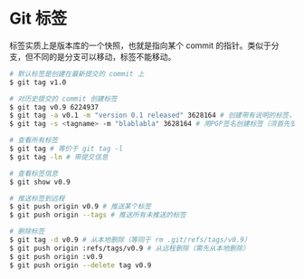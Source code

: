 # Git 标签

标签实质上是版本库的一个快照，也就是指向某个 commit 的指针。类似于分支，但不同的是分支可以移动，标签不能移动。

```bash
# 默认标签是创建在最新提交的 commit 上
$ git tag v1.0
```

```bash
# 对历史提交的 commit 创建标签
$ git tag v0.9 6224937
$ git tag -a v0.1 -m "version 0.1 released" 3628164 # 创建带有说明的标签，用 -a 指定标签名，-m 指定说明文字
$ git tag -s <tagname> -m "blablabla" 3628164 # 用PGP签名创建标签（须首先安装 gpg，即GnuPG）
```

```bash
# 查看所有标签
$ git tag # 等价于 git tag -l
$ git tag -ln # 带提交信息
```

```bash
# 查看标签信息
$ git show v0.9
```

```bash
# 推送标签到远程
$ git push origin v0.9 # 推送某个标签
$ git push origin --tags # 推送所有未推送的标签
```

```bash
# 删除标签
$ git tag -d v0.9 # 从本地删除（等同于 rm .git/refs/tags/v0.9）
$ git push origin :refs/tags/v0.9 # 从远程删除（需先从本地删除）
$ git push origin :v0.9
$ git push origin --delete tag v0.9
```

